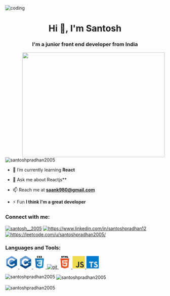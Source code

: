



<img align = "top" alt="coding "  width="1300"  height ="250"  src="https://raw.githubusercontent.com/simon-zerisenay/simon-zerisenay/main/work.gif "/>
<h1 align="center">Hi 👋, I'm Santosh</h1>
<h3 align="center">I'm a junior front end developer from India</h3>




                                          
 <img align  = "right"  width = "450" height ="330" src ="https://miro.medium.com/v2/resize:fit:1360/1*IRGHmiGsa16stedQvIaZfw.gif"/>




<p align="left"> <img src="https://komarev.com/ghpvc/?username=santoshpradhan2005&label=Profile%20views&color=0e75b6&style=flat" alt="santoshpradhan2005" /> </p>

- 🌱 I’m currently learning **React**

- 💬 Ask me about  Reactjs**

- 📫 Reach me at **saank980@gmail.com**

- ⚡ Fun **I think I'm a great developer**

<h3 align="left">Connect with me:</h3>
<p align="left">
<a href="https://twitter.com/santosh__2005" target="blank"><img align="center" src="https://raw.githubusercontent.com/rahuldkjain/github-profile-readme-generator/master/src/images/icons/Social/twitter.svg" alt="santosh__2005" height="30" width="40" /></a>
<a href="https://linkedin.com/in/https://www.linkedin.com/in/santoshpradhan12" target="blank"><img align="center" src="https://raw.githubusercontent.com/rahuldkjain/github-profile-readme-generator/master/src/images/icons/Social/linked-in-alt.svg" alt="https://www.linkedin.com/in/santoshpradhan12" height="30" width="40" /></a>
<a href="https://www.leetcode.com/https://leetcode.com/u/santoshpradhan2005/" target="blank"><img align="center" src="https://raw.githubusercontent.com/rahuldkjain/github-profile-readme-generator/master/src/images/icons/Social/leet-code.svg" alt="https://leetcode.com/u/santoshpradhan2005/" height="30" width="40" /></a>
</p>

<h3 align="left">Languages and Tools:</h3>
<p align="left"> <a href="https://www.cprogramming.com/" target="_blank" rel="noreferrer"> <img src="https://raw.githubusercontent.com/devicons/devicon/master/icons/c/c-original.svg" alt="c" width="40" height="40"/> </a> <a href="https://www.w3schools.com/cpp/" target="_blank" rel="noreferrer"> <img src="https://raw.githubusercontent.com/devicons/devicon/master/icons/cplusplus/cplusplus-original.svg" alt="cplusplus" width="40" height="40"/> </a> <a href="https://www.w3schools.com/css/" target="_blank" rel="noreferrer"> <img src="https://raw.githubusercontent.com/devicons/devicon/master/icons/css3/css3-original-wordmark.svg" alt="css3" width="40" height="40"/> </a> <a href="https://git-scm.com/" target="_blank" rel="noreferrer"> <img src="https://www.vectorlogo.zone/logos/git-scm/git-scm-icon.svg" alt="git" width="40" height="40"/> </a> <a href="https://www.w3.org/html/" target="_blank" rel="noreferrer"> <img src="https://raw.githubusercontent.com/devicons/devicon/master/icons/html5/html5-original-wordmark.svg" alt="html5" width="40" height="40"/> </a> <a href="https://developer.mozilla.org/en-US/docs/Web/JavaScript" target="_blank" rel="noreferrer"> <img src="https://raw.githubusercontent.com/devicons/devicon/master/icons/javascript/javascript-original.svg" alt="javascript" width="40" height="40"/> </a> <a href="https://www.typescriptlang.org/" target="_blank" rel="noreferrer"> <img src="https://raw.githubusercontent.com/devicons/devicon/master/icons/typescript/typescript-original.svg" alt="typescript" width="40" height="40"/> </a> </p>

<p><img align="left" src="https://github-readme-stats.vercel.app/api/top-langs?username=santoshpradhan2005&show_icons=true&locale=en&layout=compact" alt="santoshpradhan2005" /></p>

<p>&nbsp;<img align="center" src="https://github-readme-stats.vercel.app/api?username=santoshpradhan2005&show_icons=true&locale=en" alt="santoshpradhan2005" /></p>

<p><img align="center" src="https://github-readme-streak-stats.herokuapp.com/?user=santoshpradhan2005&" alt="santoshpradhan2005" /></p>

